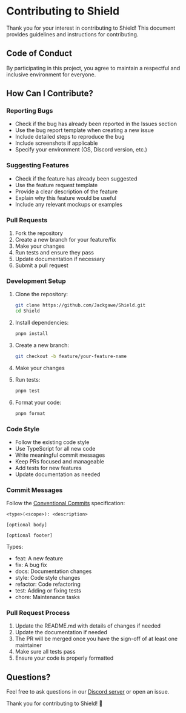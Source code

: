 # Contributing to Shield

Thank you for your interest in contributing to Shield! This document provides guidelines and instructions for contributing.

## Code of Conduct

By participating in this project, you agree to maintain a respectful and inclusive environment for everyone.

## How Can I Contribute?

### Reporting Bugs

- Check if the bug has already been reported in the Issues section
- Use the bug report template when creating a new issue
- Include detailed steps to reproduce the bug
- Include screenshots if applicable
- Specify your environment (OS, Discord version, etc.)

### Suggesting Features

- Check if the feature has already been suggested
- Use the feature request template
- Provide a clear description of the feature
- Explain why this feature would be useful
- Include any relevant mockups or examples

### Pull Requests

1. Fork the repository
2. Create a new branch for your feature/fix
3. Make your changes
4. Run tests and ensure they pass
5. Update documentation if necessary
6. Submit a pull request

### Development Setup

1. Clone the repository:
   ```bash
   git clone https://github.com/Jackgawe/Shield.git
   cd Shield
   ```

2. Install dependencies:
   ```bash
   pnpm install
   ```

3. Create a new branch:
   ```bash
   git checkout -b feature/your-feature-name
   ```

4. Make your changes

5. Run tests:
   ```bash
   pnpm test
   ```

6. Format your code:
   ```bash
   pnpm format
   ```

### Code Style

- Follow the existing code style
- Use TypeScript for all new code
- Write meaningful commit messages
- Keep PRs focused and manageable
- Add tests for new features
- Update documentation as needed

### Commit Messages

Follow the [Conventional Commits](https://www.conventionalcommits.org/) specification:

```
<type>(<scope>): <description>

[optional body]

[optional footer]
```

Types:
- feat: A new feature
- fix: A bug fix
- docs: Documentation changes
- style: Code style changes
- refactor: Code refactoring
- test: Adding or fixing tests
- chore: Maintenance tasks

### Pull Request Process

1. Update the README.md with details of changes if needed
2. Update the documentation if needed
3. The PR will be merged once you have the sign-off of at least one maintainer
4. Make sure all tests pass
5. Ensure your code is properly formatted

## Questions?

Feel free to ask questions in our [Discord server](https://discord.gg/FhHQQrVs7U) or open an issue.

Thank you for contributing to Shield! 🚀 